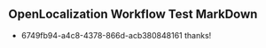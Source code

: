 ## OpenLocalization Workflow Test MarkDown
* 6749fb94-a4c8-4378-866d-acb380848161 thanks!

<!--HONumber=Jul16_HO2-->


